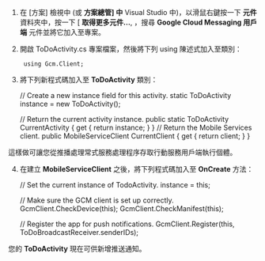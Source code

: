 1. 在 [方案] 檢視中 (或 **方案總管] 中** Visual Studio 中)，以滑鼠右鍵按一下 **元件** 資料夾中，按一下 [  **取得更多元件...**, ，搜尋 **Google Cloud Messaging 用戶端** 元件並將它加入至專案。

2. 開啟 ToDoActivity.cs 專案檔案，然後將下列 using 陳述式加入至類別：

        using Gcm.Client;

3. 將下列新程式碼加入至 **ToDoActivity** 類別：

     // Create a new instance field for this activity.
     static ToDoActivity instance = new ToDoActivity();
    
     // Return the current activity instance.
     public static ToDoActivity CurrentActivity
     {
         get
         {
             return instance;
         }
     }
     // Return the Mobile Services client.
     public MobileServiceClient CurrentClient
     {
         get
         {
             return client;
         }
     }

 這樣做可讓您從推播處理常式服務處理程序存取行動服務用戶端執行個體。

4.  在建立 **MobileServiceClient** 之後，將下列程式碼加入至 **OnCreate** 方法：

    // Set the current instance of TodoActivity.
    instance = this;
    
    // Make sure the GCM client is set up correctly.
    GcmClient.CheckDevice(this);
    GcmClient.CheckManifest(this);
    
    // Register the app for push notifications.
    GcmClient.Register(this, ToDoBroadcastReceiver.senderIDs);


您的 **ToDoActivity** 現在可供新增推送通知。




